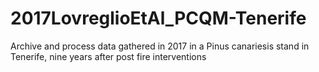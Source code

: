 # 2017LovreglioEtAl_PCQM-Tenerife
Archive and process data gathered in 2017 in a Pinus canariesis stand in Tenerife, nine years after post fire interventions
